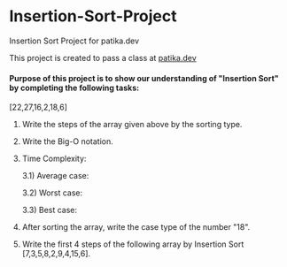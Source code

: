 # Insertion-Sort-Project
Insertion Sort Project for patika.dev

This project is created to pass a class at [patika.dev](www.app.patika.dev)

#### Purpose of this project is to show our understanding of "Insertion Sort" by completing the following tasks:
  
  [22,27,16,2,18,6]
  
  1) Write the steps of the array given above by the sorting type.
  
  2) Write the Big-O notation.
  
  3) Time Complexity: 
    
      3.1) Average case:
      
      3.2) Worst case:
      
      3.3) Best case:
  
  4) After sorting the array, write the case type of the number "18".
  
  5) Write the first 4 steps of the following array by Insertion Sort [7,3,5,8,2,9,4,15,6].

